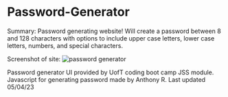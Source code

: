 # Password-Generator
Summary:
Password generating website! Will create a password between 8 and 128 characters with options to include upper case letters, lower case letters, numbers, and special characters.

Screenshot of site:
![password generator](https://user-images.githubusercontent.com/44848217/236285857-23668ac9-14f1-4954-9265-1ca97d6f844e.PNG)

Password generator UI provided by UofT coding boot camp JSS module. Javascript for generating password made by Anthony R.
Last updated 05/04/23
